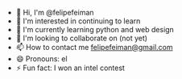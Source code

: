- 👋 Hi, I'm @felipefeiman
- 👀 I'm interested in continuing to learn
- 🌱 I'm currently learning python and web design
- 💞️ I'm looking to collaborate on (not yet)
- 📫 How to contact me felipefeiman@gmail.com
- 😄 Pronouns: el
- ⚡ Fun fact: I won an intel contest
